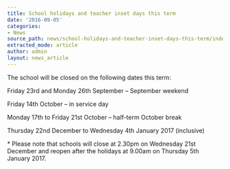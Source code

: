 ```yaml
---
title: School holidays and teacher inset days this term
date: '2016-09-05'
categories:
- News
source_path: news/school-holidays-and-teacher-inset-days-this-term/index.html
extracted_mode: article
author: admin
layout: news_article
---
```

The school will be closed on the following dates this term:

Friday 23rd and Monday 26th September – September weekend

Friday 14th October – in service day

Monday 17th to Friday 21st October – half-term October break

Thursday 22nd December to Wednesday 4th January 2017 (inclusive)

\* Please note that schools will close at 2.30pm on Wednesday 21st December and reopen after the holidays at 9.00am on Thursday 5th January 2017.
